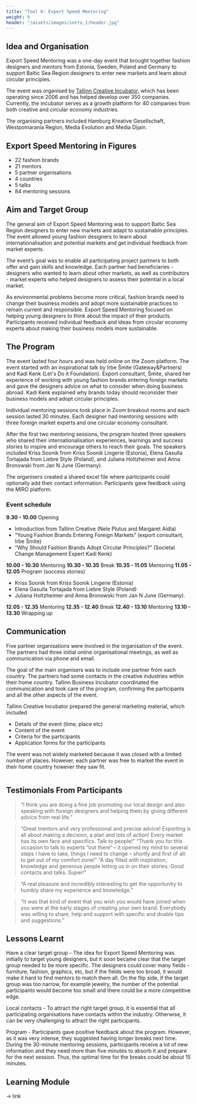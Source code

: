```yaml
---
title: "Tool 8: Export Speed Mentoring"
weight: 9
header: "/assets/images/intro_1/header.jpg"
---
```


## Idea and Organisation

Export Speed Mentoring was a one-day event that brought together fashion designers and mentors from Estonia, Sweden, Poland and Germany to support Baltic Sea Region designers to enter new markets and learn about circular principles.

The event was organised by [Tallinn Creative Incubator](https://inkubaator.tallinn.ee/en/program/), which has been operating since 2006 and has helped develop over 350 companies. Currently, the incubator serves as a growth platform for 40 companies from both creative and circular economy industries.

The organising partners included Hamburg Kreative Gesellschaft, Westpomarania Region, Media Evolution and Media Dijain.

## Export Speed Mentoring in Figures

* 22 fashion brands
* 21 mentors
* 5 partner organisations
* 4 countries
* 5 talks
* 84 mentoring sessions

## Aim and Target Group

The general aim of Export Speed Mentoring was to support Baltic Sea Region designers to enter new markets and adapt to sustainable principles. The event allowed young fashion designers to learn about internationalisation and potential markets and get individual feedback from market experts.

The event’s goal was to enable all participating project partners to both offer and gain skills and knowledge. Each partner had beneficiaries - designers who wanted to learn about other markets, as well as contributors - market experts who helped designers to assess their potential in a local market.

As environmental problems become more critical, fashion brands need to change their business models and adopt more sustainable practices to remain current and responsible. Export Speed Mentoring focused on helping young designers to think about the impact of their products. Participants received individual feedback and ideas from circular economy experts about making their business models more sustainable.

## The Program

The event lasted four hours and was held online on the Zoom platform. The event started with an inspirational talk by Irbe Šmite (Gateway&Partners) and Kadi Kenk (Let's Do it Foundation). Export consultant, Šmite, shared her experience of working with young fashion brands entering foreign markets and gave the designers advice on what to consider when doing business abroad. Kadi Kenk explained why brands today should reconsider their business models and adopt circular principles.

Individual mentoring sessions took place in Zoom breakout rooms and each session lasted 30 minutes. Each designer had mentoring sessions with three foreign market experts and one circular economy consultant.

After the first two mentoring sessions, the program hosted three speakers who shared their internationalisation experiences, learnings and success stories to inspire and encourage others to reach their goals. The speakers included Kriss Soonik from Kriss Soonik Lingerie (Estonia), Elena Gasulla Tortajada from Liebre Style (Poland), and Juliana Holtzheimer and Anna Bronowski from Jan N June (Germany).

The organisers created a shared excel file where participants could optionally add their contact information. Participants gave feedback using the MIRO platform.

### Event schedule

**9.30 - 10.00** Opening
* Introduction from Tallinn Creative (Nele Plutus and Margaret Aidla)
* “Young Fashion Brands Entering Foreign Markets” (export consultant, Irbe Šmite)
* “Why Should Fashion Brands Adopt Circular Principles?” (Societal Change Management Expert  Kadi Kenk)

**10.00 - 10.30** Mentoring
**10.30 - 10.35** Break
**10.35 - 11.05** Mentoring
**11.05 - 12.05** Program (success stories)

* Kriss Soonik from Kriss Soonik Lingerie (Estonia)
* Elena Gasulla Tortajada from Liebre Style (Poland)
* Juliana Holtzheimer and Anna Bronowski from Jan N June (Germany).

**12.05 - 12.35** Mentoring
**12.35 - 12.40** Break
**12.40 - 13.10** Mentoring
**13.10 - 13.30** Wrapping up

## Communication
Five partner organisations were involved in the organisation of the event. The partners had three initial online organisational meetings, as well as communication via phone and email.

The goal of the main organisers was to include one partner from each country. The partners had some contacts in the creative industries within their home country. Tallinn Business Incubator coordinated the communication and took care of the program, confirming the participants and all the other aspects of the event.

Tallinn Creative Incubator prepared the general marketing material, which included
* Details of the event (time, place etc)
* Content of the event
* Criteria for the participants
* Application forms for the participants

The event was not widely marketed because it was closed with a limited number of places. However, each partner was free to market the event in their home country however they saw fit.

<img src="/assets/images/tool_8/tool8_1.jpg" alt="" />

## Testimonials From Participants

> “I think you are doing a fine job promoting our local design and also speaking with foreign designers and helping them by giving different advice from real life.”

> “Great mentors and very professional and precise advice! Exporting is all about making a decision, a plan and lots of action! Every market has its own face and specifics. Talk to people!”
“Thank you for this occasion to talk to experts “out there“ – it opened my mind to several steps I have to take, things I need to change – shortly and first of all: to get out of my comfort zone!”
> “A day filled with inspiration, knowledge and generous people letting us in on their stories. Good contacts and talks. Super!”

> “A real pleasure and incredibly interesting to get the opportunity to humbly share my experience and knowledge.”

> “It was that kind of event that you wish you would have joined when you were at the early stages of creating your own brand. Everybody was willing to share, help and support with specific and doable tips and suggestions.”


## Lessons Learnt

Have a clear target group - The idea for Export Speed Mentoring was initially to target young designers, but it soon became clear that the target group needed to be more specific. The designers could cover many fields - furniture, fashion, graphics, etc, but if the fields were too broad, it would make it hard to find mentors to match them all. On the flip side, if the target group was too narrow, for example jewelry, the number of the potential participants would become too small and there could be a more competitive edge.

Local contacts - To attract the right target group, it is essential that all participating organisations have contacts within the industry. Otherwise, it can be very challenging to attract the right participants.

Program - Participants gave positive feedback about the program. However, as it was very intense, they suggested having longer breaks next time. During the 30-minute mentoring sessions, participants receive a lot of new information and they need more than five minutes to absorb it and prepare for the next session. Thus, the optimal time for the breaks could be about 15 minutes.

## Learning Module
-> link
